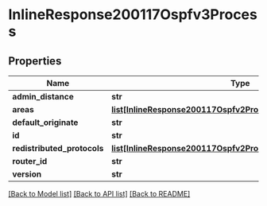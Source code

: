 # InlineResponse200117Ospfv3Process

## Properties
Name | Type | Description | Notes
------------ | ------------- | ------------- | -------------
**admin_distance** | **str** |  | [optional] 
**areas** | [**list[InlineResponse200117Ospfv2ProcessAreas]**](InlineResponse200117Ospfv2ProcessAreas.md) |  | [optional] 
**default_originate** | **str** |  | [optional] 
**id** | **str** |  | [optional] 
**redistributed_protocols** | [**list[InlineResponse200117Ospfv2ProcessRedistributedProtocols]**](InlineResponse200117Ospfv2ProcessRedistributedProtocols.md) |  | [optional] 
**router_id** | **str** |  | [optional] 
**version** | **str** |  | [optional] 

[[Back to Model list]](../README.md#documentation-for-models) [[Back to API list]](../README.md#documentation-for-api-endpoints) [[Back to README]](../README.md)

